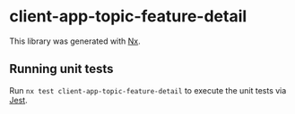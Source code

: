 # client-app-topic-feature-detail

This library was generated with [Nx](https://nx.dev).

## Running unit tests

Run `nx test client-app-topic-feature-detail` to execute the unit tests via [Jest](https://jestjs.io).
